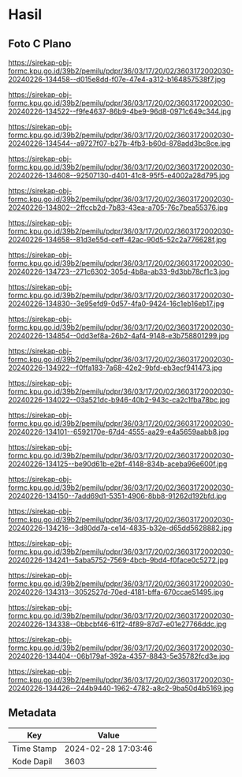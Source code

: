 # Hasil

## Foto C Plano

https://sirekap-obj-formc.kpu.go.id/39b2/pemilu/pdpr/36/03/17/20/02/3603172002030-20240226-134458--d015e8dd-f07e-47e4-a312-b164857538f7.jpg

https://sirekap-obj-formc.kpu.go.id/39b2/pemilu/pdpr/36/03/17/20/02/3603172002030-20240226-134522--f9fe4637-86b9-4be9-96d8-0971c649c344.jpg

https://sirekap-obj-formc.kpu.go.id/39b2/pemilu/pdpr/36/03/17/20/02/3603172002030-20240226-134544--a9727f07-b27b-4fb3-b60d-878add3bc8ce.jpg

https://sirekap-obj-formc.kpu.go.id/39b2/pemilu/pdpr/36/03/17/20/02/3603172002030-20240226-134608--92507130-d401-41c8-95f5-e4002a28d795.jpg

https://sirekap-obj-formc.kpu.go.id/39b2/pemilu/pdpr/36/03/17/20/02/3603172002030-20240226-134802--2ffccb2d-7b83-43ea-a705-76c7bea55376.jpg

https://sirekap-obj-formc.kpu.go.id/39b2/pemilu/pdpr/36/03/17/20/02/3603172002030-20240226-134658--81d3e55d-ceff-42ac-90d5-52c2a776628f.jpg

https://sirekap-obj-formc.kpu.go.id/39b2/pemilu/pdpr/36/03/17/20/02/3603172002030-20240226-134723--271c6302-305d-4b8a-ab33-9d3bb78cf1c3.jpg

https://sirekap-obj-formc.kpu.go.id/39b2/pemilu/pdpr/36/03/17/20/02/3603172002030-20240226-134830--3e95efd9-0d57-4fa0-9424-16c1eb16eb17.jpg

https://sirekap-obj-formc.kpu.go.id/39b2/pemilu/pdpr/36/03/17/20/02/3603172002030-20240226-134854--0dd3ef8a-26b2-4af4-9148-e3b758801299.jpg

https://sirekap-obj-formc.kpu.go.id/39b2/pemilu/pdpr/36/03/17/20/02/3603172002030-20240226-134922--f0ffa183-7a68-42e2-9bfd-eb3ecf941473.jpg

https://sirekap-obj-formc.kpu.go.id/39b2/pemilu/pdpr/36/03/17/20/02/3603172002030-20240226-134022--03a521dc-b946-40b2-943c-ca2c1fba78bc.jpg

https://sirekap-obj-formc.kpu.go.id/39b2/pemilu/pdpr/36/03/17/20/02/3603172002030-20240226-134101--6592170e-67d4-4555-aa29-e4a5659aabb8.jpg

https://sirekap-obj-formc.kpu.go.id/39b2/pemilu/pdpr/36/03/17/20/02/3603172002030-20240226-134125--be90d61b-e2bf-4148-834b-aceba96e600f.jpg

https://sirekap-obj-formc.kpu.go.id/39b2/pemilu/pdpr/36/03/17/20/02/3603172002030-20240226-134150--7add69d1-5351-4906-8bb8-91262d192bfd.jpg

https://sirekap-obj-formc.kpu.go.id/39b2/pemilu/pdpr/36/03/17/20/02/3603172002030-20240226-134216--3d80dd7a-ce14-4835-b32e-d65dd5628882.jpg

https://sirekap-obj-formc.kpu.go.id/39b2/pemilu/pdpr/36/03/17/20/02/3603172002030-20240226-134241--5aba5752-7569-4bcb-9bd4-f0face0c5272.jpg

https://sirekap-obj-formc.kpu.go.id/39b2/pemilu/pdpr/36/03/17/20/02/3603172002030-20240226-134313--3052527d-70ed-4181-bffa-670ccae51495.jpg

https://sirekap-obj-formc.kpu.go.id/39b2/pemilu/pdpr/36/03/17/20/02/3603172002030-20240226-134338--0bbcbf46-61f2-4f89-87d7-e01e27766ddc.jpg

https://sirekap-obj-formc.kpu.go.id/39b2/pemilu/pdpr/36/03/17/20/02/3603172002030-20240226-134404--06b179af-392a-4357-8843-5e35782fcd3e.jpg

https://sirekap-obj-formc.kpu.go.id/39b2/pemilu/pdpr/36/03/17/20/02/3603172002030-20240226-134426--244b9440-1962-4782-a8c2-9ba50d4b5169.jpg


## Metadata

| Key        | Value               |
| ---------- | ------------------- |
| Time Stamp | 2024-02-28 17:03:46 |
| Kode Dapil | 3603                |



